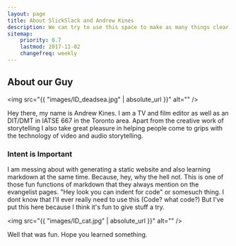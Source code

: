 ```yaml
---
layout: page
title: About SlickSlack and Andrew Kines
description: We can try to use this space to make as many things clear as we can. WITHIN REASON!!
sitemap:
    priority: 0.7
    lastmod: 2017-11-02
    changefreq: weekly
---
```

## About our Guy

<span class="image left"><img src="{{ "images/ID_deadsea.jpg" | absolute_url }}" alt="" /></span>

Hey there, my name is Andrew Kines. I am a TV and film editor as well as an DIT/DMT in IATSE 667 in the Toronto area. Apart from the creative work of storytelling I also take great pleasure in helping people come to grips with the technology of video and audio storytelling.  

### Intent is Important
<div class="box">
  <p>
I am messing about with generating a static website and also learning markdown at the same time. Because, hey, why the hell not. This is one of those fun functions of markdown that they always mention on the evangelist pages. "Hey look you can indent for code" or somesuch thing.
I dont know that I'll ever really need to use this (Code? what code?) But I've put this here because I think it's fun to give stuff a try.
  </p>
</div>

<span class="image left"><img src="{{ "images/ID_cat.jpg" | absolute_url }}" alt="" /></span>

Well that was fun. Hope you learned something.
